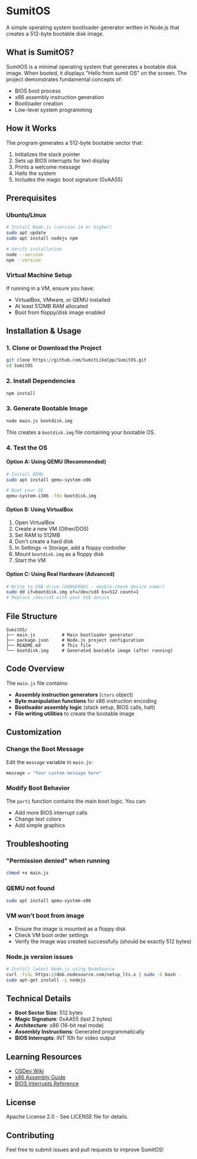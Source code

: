 # SumitOS

A simple operating system bootloader generator written in Node.js that creates a 512-byte bootable disk image.

## What is SumitOS?

SumitOS is a minimal operating system that generates a bootable disk image. When booted, it displays "Hello from sumit OS" on the screen. The project demonstrates fundamental concepts of:

- BIOS boot process
- x86 assembly instruction generation
- Bootloader creation
- Low-level system programming

## How it Works

The program generates a 512-byte bootable sector that:
1. Initializes the stack pointer
2. Sets up BIOS interrupts for text display
3. Prints a welcome message
4. Halts the system
5. Includes the magic boot signature (0xAA55)

## Prerequisites

### Ubuntu/Linux
```bash
# Install Node.js (version 14 or higher)
sudo apt update
sudo apt install nodejs npm

# Verify installation
node --version
npm --version
```

### Virtual Machine Setup
If running in a VM, ensure you have:
- VirtualBox, VMware, or QEMU installed
- At least 512MB RAM allocated
- Boot from floppy/disk image enabled

## Installation & Usage

### 1. Clone or Download the Project
```bash
git clone https://github.com/SumitLikeCpp/SumitOS.git
cd SumitOS
```

### 2. Install Dependencies
```bash
npm install
```

### 3. Generate Bootable Image
```bash
node main.js bootdisk.img
```

This creates a `bootdisk.img` file containing your bootable OS.

### 4. Test the OS

#### Option A: Using QEMU (Recommended)
```bash
# Install QEMU
sudo apt install qemu-system-x86

# Boot your OS
qemu-system-i386 -fda bootdisk.img
```

#### Option B: Using VirtualBox
1. Open VirtualBox
2. Create a new VM (Other/DOS)
3. Set RAM to 512MB
4. Don't create a hard disk
5. In Settings → Storage, add a floppy controller
6. Mount `bootdisk.img` as a floppy disk
7. Start the VM

#### Option C: Using Real Hardware (Advanced)
```bash
# Write to USB drive (DANGEROUS - double-check device name!)
sudo dd if=bootdisk.img of=/dev/sdX bs=512 count=1
# Replace /dev/sdX with your USB device
```

## File Structure

```
SumitOS/
├── main.js          # Main bootloader generator
├── package.json     # Node.js project configuration
├── README.md        # This file
└── bootdisk.img     # Generated bootable image (after running)
```

## Code Overview

The `main.js` file contains:
- **Assembly instruction generators** (`ctors` object)
- **Byte manipulation functions** for x86 instruction encoding
- **Bootloader assembly logic** (stack setup, BIOS calls, halt)
- **File writing utilities** to create the bootable image

## Customization

### Change the Boot Message
Edit the `message` variable in `main.js`:
```javascript
message = "Your custom message here"
```

### Modify Boot Behavior
The `part1` function contains the main boot logic. You can:
- Add more BIOS interrupt calls
- Change text colors
- Add simple graphics

## Troubleshooting

### "Permission denied" when running
```bash
chmod +x main.js
```

### QEMU not found
```bash
sudo apt install qemu-system-x86
```

### VM won't boot from image
- Ensure the image is mounted as a floppy disk
- Check VM boot order settings
- Verify the image was created successfully (should be exactly 512 bytes)

### Node.js version issues
```bash
# Install latest Node.js using NodeSource
curl -fsSL https://deb.nodesource.com/setup_lts.x | sudo -E bash -
sudo apt-get install -y nodejs
```

## Technical Details

- **Boot Sector Size**: 512 bytes
- **Magic Signature**: 0xAA55 (last 2 bytes)
- **Architecture**: x86 (16-bit real mode)
- **Assembly Instructions**: Generated programmatically
- **BIOS Interrupts**: INT 10h for video output

## Learning Resources

- [OSDev Wiki](https://wiki.osdev.org/)
- [x86 Assembly Guide](https://www.cs.virginia.edu/~evans/cs216/guides/x86.html)
- [BIOS Interrupts Reference](http://www.ctyme.com/intr/int.htm)

## License

Apache License 2.0  - See LICENSE file for details.

## Contributing

Feel free to submit issues and pull requests to improve SumitOS!
